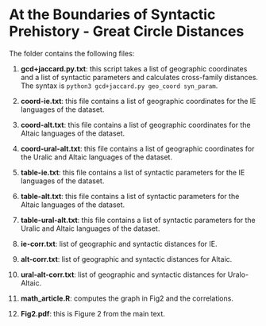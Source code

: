 # At the Boundaries of Syntactic Prehistory - Great Circle Distances

The folder contains the following files:

1. **gcd+jaccard.py.txt**: this script takes a list of geographic coordinates and a list of syntactic parameters and calculates cross-family distances. The syntax is ```python3 gcd+jaccard.py geo_coord syn_param```.

2. **coord-ie.txt**: this file contains a list of geographic coordinates for the IE languages of the dataset.

3. **coord-alt.txt**: this file contains a list of geographic coordinates for the Altaic languages of the dataset.

4. **coord-ural-alt.txt**: this file contains a list of geographic coordinates for the Uralic and Altaic languages of the dataset.

5. **table-ie.txt**: this file contains a list of syntactic parameters for the IE languages of the dataset.

6. **table-alt.txt**: this file contains a list of syntactic parameters for the Altaic languages of the dataset.

7. **table-ural-alt.txt**: this file contains a list of syntactic parameters for the Uralic and Altaic languages of the dataset.

8. **ie-corr.txt**: list of geographic and syntactic distances for IE.

9. **alt-corr.txt**: list of geographic and syntactic distances for Altaic.

10. **ural-alt-corr.txt**: list of geographic and syntactic distances for Uralo-Altaic. 

11. **math_article.R**: computes the graph in Fig2 and the correlations.

12. **Fig2.pdf**: this is Figure 2 from the main text.
